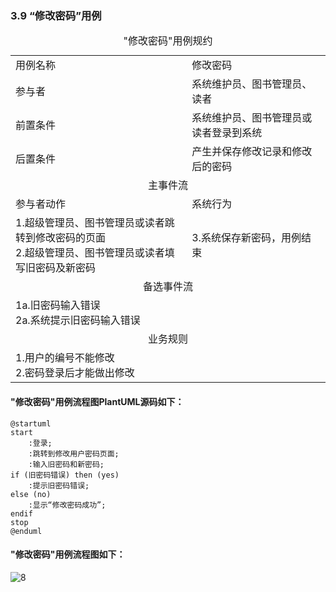 ###     3.9 “修改密码”用例
<table>
  <caption align="center">"修改密码"用例规约</caption>
  <tr>
    <td>用例名称</td>
    <td>修改密码</td>
  </tr>
  <tr>
    <td>参与者</td>
    <td>系统维护员、图书管理员、读者</td>
  </tr>
  <tr>
    <td>前置条件</td>
    <td>
    	系统维护员、图书管理员或读者登录到系统<br>
    </td>
  </tr>
  <tr>  
    <td>后置条件</td>
    <td>
    	产生并保存修改记录和修改后的密码
	</td>
  </tr>
  <tr>
    <td colspan="2" align="center">主事件流</td>
  </tr>
  <tr>
    <td>参与者动作</td>
    <td>系统行为</td>
  </tr>
  <tr>
    <td>
		1.超级管理员、图书管理员或读者跳转到修改密码的页面 <br>
		2.超级管理员、图书管理员或读者填写旧密码及新密码 <br>
	</td>
    <td>
		3.系统保存新密码，用例结束
	</td>
  </tr>
  <tr>
    <td colspan="2" align="center">备选事件流</td>
  </tr>
  <tr>
    <td colspan="2">
    	1a.旧密码输入错误<br>
    	2a.系统提示旧密码输入错误<br>
    </td>
  </tr>
  <tr>
    <td colspan="2" align="center">业务规则</td>
  </tr>
  <tr>
    <td colspan="2">1.用户的编号不能修改<br>2.密码登录后才能做出修改</td>
  </tr>
</table>

#### "修改密码"用例流程图PlantUML源码如下：
```
@startuml
start
    :登录;
    :跳转到修改用户密码页面;
    :输入旧密码和新密码;
if (旧密码错误) then (yes)
    :提示旧密码错误;
else (no)
    :显示“修改密码成功”;
endif
stop
@enduml
```
#### "修改密码"用例流程图如下：
![8](test2_8)